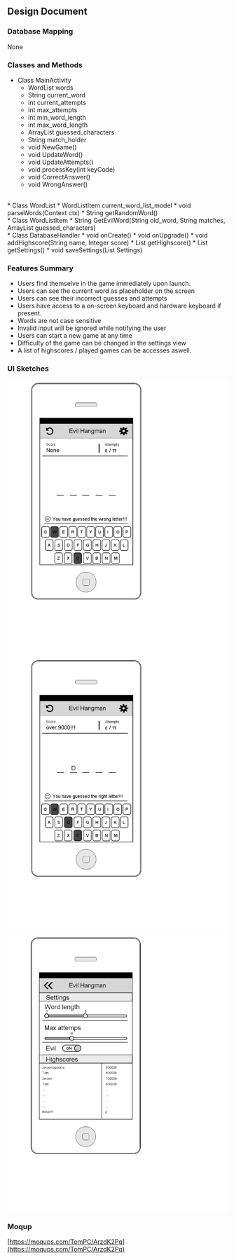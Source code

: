 ## Design Document

### Database Mapping
None

### Classes and Methods

*	Class MainActivity
	*	WordList words
	*	String current_word
	*	int current_attempts
	*	int max_attempts
	*	int min_word_length
	*	int max_word_length
	*	ArrayList<Character> guessed_characters
	*	String match_holder
	*	void NewGame()
	*	void UpdateWord()
	*	void UpdateAttempts()
	*	void processKey(int keyCode)
	*	void CorrectAnswer()
	*	void WrongAnswer()
<br />
*	Class WordList
	*	WordListItem current_word_list_model
	*	void parseWords(Context ctx)
	*	String getRandomWord()
<br />
*	Class WordListItem
	*	String GetEvilWord(String old_word, String matches, ArrayList<Character> guessed_characters)
<br />
*	Class DatabaseHandler
	* void onCreate()
	* void onUpgrade()
	* void addHighscore(String name, Integer score)
	* List<Object> getHighscore()
	* List<Object> getSettings()
	* void saveSettings(List<Object> Settings)
<br />

### Features Summary
*	Users find themselve in the game immediately upon launch.
*	Users can see the current word as placeholder on the screen
*	Users can see their incorrect guesses and attempts
*	Users have access to a on-screen keyboard and hardware keyboard if present.
*	Words are not case sensitive
*	Invalid input will be ignored while notifying the user
*	Users can start a new game at any time
*	Difficulty of the game can be changed in the settings view
*	A list of highscores / played games can be accesses aswell.

### UI Sketches
![Picture 1](./Game_view_1.png)
![Picture 2](./Game_view_2.png)
![Picture 3](./Settings.png)

### Moqup
[https://moqups.com/TomPC/ArzdK2Pq](https://moqups.com/TomPC/ArzdK2Pq)